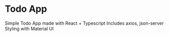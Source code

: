 # Todo App

Simple Todo App made with React + Typescript 
Includes axios, json-server
Styling with Material UI
